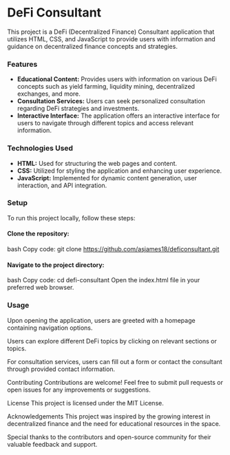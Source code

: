 
<h1>DeFi Consultant </h1>

<p>This project is a DeFi (Decentralized Finance) Consultant application that utilizes HTML, CSS, and JavaScript to provide users with information and guidance on decentralized finance concepts and strategies.</p>

<h3>Features</h3>
<ul>
<li><strong>Educational Content:</strong> Provides users with information on various DeFi concepts such as yield farming, liquidity mining, decentralized exchanges, and more.</li>

<li><strong>Consultation Services:</strong> Users can seek personalized consultation regarding DeFi strategies and investments.</li>

<li><strong>Interactive Interface:</strong> The application offers an interactive interface for users to navigate through different topics and access relevant information.</li>
</ul>

<h3>Technologies Used</h3>
<ul>
<li><strong>HTML:</strong> Used for structuring the web pages and content.</li>

<li><strong>CSS:</strong> Utilized for styling the application and enhancing user experience.</li>

<li><strong>JavaScript:</strong> Implemented for dynamic content generation, user interaction, and API integration.</li>
</ul>

<h3>Setup</h3>
To run this project locally, follow these steps:

<h4>Clone the repository:</h4>

bash
Copy code:
git clone https://github.com/asjames18/deficonsultant.git

<h4>Navigate to the project directory:</h4>

bash
Copy code:
cd defi-consultant
Open the index.html file in your preferred web browser.

<h3>Usage</h3>
Upon opening the application, users are greeted with a homepage containing navigation options.

Users can explore different DeFi topics by clicking on relevant sections or topics.

For consultation services, users can fill out a form or contact the consultant through provided contact information.

Contributing
Contributions are welcome! Feel free to submit pull requests or open issues for any improvements or suggestions.

License
This project is licensed under the MIT License.

Acknowledgements
This project was inspired by the growing interest in decentralized finance and the need for educational resources in the space.

Special thanks to the contributors and open-source community for their valuable feedback and support.
